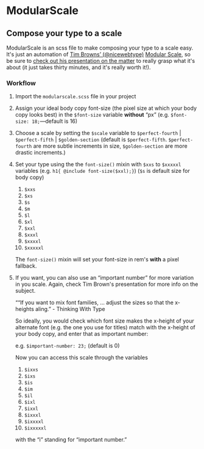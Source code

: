 # ModularScale
## Compose your type to a scale

ModularScale is an scss file to make composing your type to a scale easy. It's just an automation of [Tim Browns’ (@nicewebtype)](https://twitter.com/nicewebtype) [Modular Scale](http://modularscale.com/), so be sure to [check out his presentation on the matter](http://vimeo.com/17079380) to really grasp what it's about (it just takes thirty minutes, and it's really worth it!).

### Workflow

1. Import the `modularscale.scss` file in your project

2. Assign your ideal body copy font-size (the pixel size at which your body copy looks best) in the `$font-size` variable **without** “px” (e.g. `$font-size: 18;`—default is 16)

3. Choose a scale by setting the `$scale` variable to `$perfect-fourth` | `$perfect-fifth` | `$golden-section` (default is `$perfect-fifth`. `$perfect-fourth` are more subtle increments in size, `$golden-section` are more drastic increments.)

4. Set your type using the the `font-size()` mixin with `$xxs` to `$xxxxxl` variables (e.g. `h1{ @include font-size($xxl);}`) (`$s` is default size for body copy)

	1. `$xxs`
	2. `$xs`
	3. `$s`
	4. `$m`
	5. `$l`
	6. `$xl`
	7. `$xxl`
	8. `$xxxl`
	9. `$xxxxl`
	10. `$xxxxxl`

	The `font-size()` mixin will set your font-size in rem's **with** a pixel fallback.

5. If you want, you can also use an “important number” for more variation in you scale. Again, check Tim Brown's presentation for more info on the subject.

	““If you want to mix font families, … adjust the sizes so that the x-heights aling.” - Thinking With Type

	So ideally, you would check which font size makes the x-height of your alternate font (e.g. the one you use for titles) match with the x-height of your body copy, and enter that as important number:

	e.g. `$important-number: 23;` (default is 0)

	Now you can access this scale through the variables

	1. `$ixxs`
	2. `$ixs`
	3. `$is`
	4. `$im`
	5. `$il`
	6. `$ixl`
	7. `$ixxl`
	8. `$ixxxl`
	9. `$ixxxxl`
	10. `$ixxxxxl`

	with the “i” standing for “important number.”


